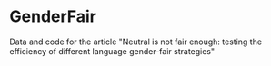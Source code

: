 # GenderFair
Data and code for the article "Neutral is not fair enough: testing the efficiency of different language gender-fair strategies"
